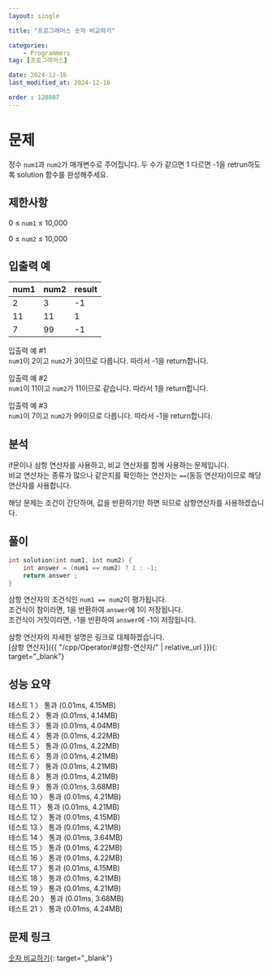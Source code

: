 ```yaml
---
layout: single

title: "프로그래머스 숫자 비교하기"

categories:
    - Programmers
tag: [프로그래머스]

date: 2024-12-16
last_modified_at: 2024-12-16

order : 120807
---
```


# 문제

정수 `num1`과 `num2`가 매개변수로 주어집니다. 두 수가 같으면 1 다르면 -1을 retrun하도록 solution 함수를 완성해주세요.

## 제한사항

0 ≤ `num1` ≤ 10,000

0 ≤ `num2` ≤ 10,000

## 입출력 예

|num1|num2|result|
|---|---|---|
|2|3|-1|
|11|11|1|
|7|99|-1|

입출력 예 #1  
`num1`이 2이고 `num2`가 3이므로 다릅니다. 따라서 -1을 return합니다.

입출력 예 #2  
`num1`이 11이고 `num2`가 11이므로 같습니다. 따라서 1을 return합니다.

입출력 예 #3  
`num1`이 7이고 `num2`가 99이므로 다릅니다. 따라서 -1을 return합니다.

## 분석

if문이나 삼항 연산자를 사용하고, 비교 연산자를 함께 사용하는 문제입니다.  
비교 연산자는 종류가 많으나 같은지를 확인하는 연산자는 `==`(동등 연산자)이므로 해당 연산자를 사용합니다.

해당 문제는 조건이 간단하며, 값을 반환하기만 하면 되므로 삼항연산자를 사용하겠습니다.

## 풀이

```cpp
int solution(int num1, int num2) {
    int answer = (num1 == num2) ? 1 : -1;
    return answer ;
}
```

삼항 연산자의 조건식인 ``num1 == num2``이 평가됩니다.  
조건식이 참이라면, 1을 반환하여 `answer`에 1이 저장됩니다.  
조건식이 거짓이라면, -1을 반환하여 `answer`에 -1이 저장됩니다.

삼항 연산자의 자세한 설명은 링크로 대체하겠습니다.  
[삼항 연산자]({{ "/cpp/Operator/#삼항-연산자/" | relative_url }}){: target="_blank"}

## 성능 요약

테스트 1 〉	통과 (0.01ms, 4.15MB)  
테스트 2 〉	통과 (0.01ms, 4.14MB)  
테스트 3 〉	통과 (0.01ms, 4.04MB)  
테스트 4 〉	통과 (0.01ms, 4.22MB)  
테스트 5 〉	통과 (0.01ms, 4.22MB)  
테스트 6 〉	통과 (0.01ms, 4.21MB)  
테스트 7 〉	통과 (0.01ms, 4.21MB)  
테스트 8 〉	통과 (0.01ms, 4.21MB)  
테스트 9 〉	통과 (0.01ms, 3.68MB)  
테스트 10 〉 통과 (0.01ms, 4.21MB)  
테스트 11 〉 통과 (0.01ms, 4.21MB)  
테스트 12 〉 통과 (0.01ms, 4.15MB)  
테스트 13 〉 통과 (0.01ms, 4.21MB)  
테스트 14 〉 통과 (0.01ms, 3.64MB)  
테스트 15 〉 통과 (0.01ms, 4.22MB)  
테스트 16 〉 통과 (0.01ms, 4.22MB)  
테스트 17 〉 통과 (0.01ms, 4.15MB)  
테스트 18 〉 통과 (0.01ms, 4.21MB)  
테스트 19 〉 통과 (0.01ms, 4.21MB)  
테스트 20 〉 통과 (0.01ms, 3.68MB)  
테스트 21 〉 통과 (0.01ms, 4.24MB)

## 문제 링크

[숫자 비교하기](https://school.programmers.co.kr/learn/courses/30/lessons/120807){: target="_blank"}